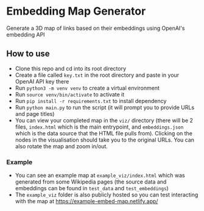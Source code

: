 # Embedding Map Generator

Generate a 3D map of links based on their embeddings using OpenAI's embedding API

## How to use

- Clone this repo and cd into its root directory
- Create a file called `key.txt` in the root directory and paste in your OpenAI API key there
- Run `python3 -m venv venv` to create a virtual environment
- Run `source venv/bin/activate` to activate it
- Run `pip install -r requirements.txt` to install dependency
- Run `python main.py` to run the script (it will prompt you to provide URLs and page titles)
- You can view your completed map in the `viz/` directory (there will be 2 files, `index.html` which is the main entrypoint, and `embeddings.json` which is the data source that the HTML file pulls from). Clicking on the nodes in the visualisation should take you to the original URLs. You can also rotate the map and zoom in/out.

### Example
- You can see an example map at `example_viz/index.html` which was generated from some Wikipedia pages (the source data and embeddings can be found in `test_data` and `test_embeddings`)
- The `example_viz` folder is also publicly hosted so you can test interacting with the map at https://example-embed-map.netlify.app/ 